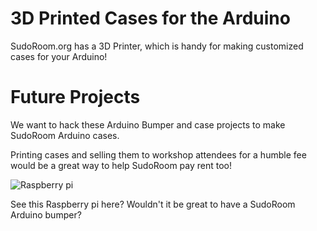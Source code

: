 # 3D Printed Cases for the Arduino

SudoRoom.org has a 3D Printer, which is handy for making customized cases for your Arduino!

# Future Projects

We want to hack these Arduino Bumper and case projects to make SudoRoom Arduino cases. 

Printing cases and selling them to workshop attendees for a humble fee would be a great way to help SudoRoom pay rent too!

![Raspberry pi](https://sudoroom.org/mediawiki/images/3/3c/Raspberrypi3dprint.jpg)

See this Raspberry pi here? Wouldn't it be great to have a SudoRoom Arduino bumper?
